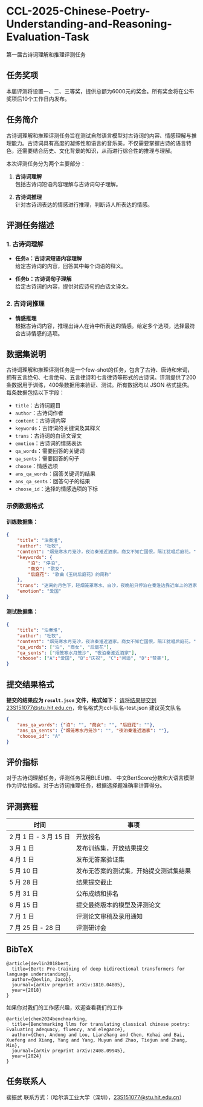 # CCL-2025-Chinese-Poetry-Understanding-and-Reasoning-Evaluation-Task
第一届古诗词理解和推理评测任务
## 任务奖项
本届评测将设置一、二、三等奖，提供总额为6000元的奖金。所有奖金将在公布奖项后10个工作日内发布。

## 任务简介

古诗词理解和推理评测任务旨在测试自然语言模型对古诗词的内容、情感理解与推理能力。古诗词具有高度的凝练性和语言的音乐美，不仅需要掌握古诗的语言特色，还需要结合历史、文化背景的知识，从而进行综合性的推理与理解。

本次评测任务分为两个主要部分：
1. **古诗词理解**  
   包括古诗词短语内容理解与古诗词句子理解。
   
2. **古诗词推理**  
   针对古诗词表达的情感进行推理，判断诗人所表达的情感。

## 评测任务描述

### 1. 古诗词理解

- **任务a：古诗词短语内容理解**  
  给定古诗词的内容，回答其中每个词语的释义。

- **任务b：古诗词句子理解**  
  给定古诗词的内容，提供对应诗句的白话文译文。

### 2. 古诗词推理

- **情感推理**  
  根据古诗词内容，推理出诗人在诗中所表达的情感。给定多个选项，选择最符合古诗情感的选项。

## 数据集说明
古诗词理解和推理评测任务是一个few-shot的任务，包含了古诗、唐诗和宋词，拥有五言绝句、七言绝句、五言律诗和七言律诗等形式的古诗词。评测提供了200条数据用于训练，400条数据用来验证、测试。所有数据均以 JSON 格式提供。每条数据包括以下字段：

- `title`：古诗词题目
- `author`：古诗词作者
- `content`：古诗词内容
- `keywords`：古诗词的关键词及其释义
- `trans`：古诗词的白话文译文
- `emotion`：古诗词的情感表达
- `qa_words`：需要回答的关键词
- `qa_sents`：需要回答的句子
- `choose`：情感选项
- `ans_qa_words`：回答关键词的结果
- `ans_qa_sents`：回答句子的结果
- `choose_id`：选择的情感选项的下标

### 示例数据格式

#### 训练数据集：

```json
{
    "title": "泊秦淮",
    "author": "杜牧",
    "content": "烟笼寒水月笼沙，夜泊秦淮近酒家。商女不知亡国恨，隔江犹唱后庭花。",
    "keywords": {
        "泊": "停泊",
        "商女": "歌女",
        "后庭花": "歌曲《玉树后庭花》的简称"
    },
    "trans": "迷离的月色下，轻烟笼罩寒水、白沙，夜晚船只停泊在秦淮边靠近岸上的酒家。卖唱的歌女好似不懂什么叫亡国之恨，隔着江水仍然高唱着《玉树后庭花》。",
    "emotion": "爱国"
}
```
#### 测试数据集：

```json
{
    "title": "泊秦淮",
    "author": "杜牧",
    "content": "烟笼寒水月笼沙，夜泊秦淮近酒家。商女不知亡国恨，隔江犹唱后庭花。",
    "qa_words": ["泊", "商女", "后庭花"],
    "qa_sents": ["烟笼寒水月笼沙", "夜泊秦淮近酒家"],
    "choose": ["A":"爱国", "B":"庆祝", "C":"闲适", "D":"赞美"],
}
```
## 提交结果格式

**提交的结果应为 `result.json` 文件，格式如下：**
请将结果提交到23S151077@stu.hit.edu.cn，命名格式为ccl-队名-test.json
建议英文队名
```json
{
    "ans_qa_words": {"泊": "", "商女": "", "后庭花": ""},
    "ans_qa_sents": {"烟笼寒水月笼沙": "", "夜泊秦淮近酒家": ""},
    "choose_id": "A"
}
```
##  评价指标

对于古诗词理解任务，评测任务采用BLEU值、 中文BertScore分数和大语言模型作为评估指标。对于古诗词推理任务，根据选择题准确率计算得分。

## 评测赛程

| 时间               | 事项                              |
|--------------------|-----------------------------------|
| 2 月 1 日 - 3 月 15 日 | 开放报名                          |
| 3 月 1 日           | 发布训练集，开放结果提交           |
| 4 月 1 日           | 发布无答案验证集                   |
| 5 月 10 日          | 发布无答案的测试集，开始提交测试集结果 |
| 5 月 28 日          | 结果提交截止                       |
| 5 月 31 日          | 公布成绩和排名                     |
| 6 月 15 日          | 提交最终版本的模型及评测论文        |
| 7 月 1 日           | 评测论文审稿及录用通知              |
| 7 月 25 日 - 28 日  | 评测研讨会  
## BibTeX
```
@article{devlin2018bert,
  title={Bert: Pre-training of deep bidirectional transformers for language understanding},
  author={Devlin, Jacob},
  journal={arXiv preprint arXiv:1810.04805},
  year={2018}
}
```
如果你对我们的工作感兴趣，欢迎查看我们的工作
```
@article{chen2024benchmarking,
  title={Benchmarking llms for translating classical chinese poetry: Evaluating adequacy, fluency, and elegance},
  author={Chen, Andong and Lou, Lianzhang and Chen, Kehai and Bai, Xuefeng and Xiang, Yang and Yang, Muyun and Zhao, Tiejun and Zhang, Min},
  journal={arXiv preprint arXiv:2408.09945},
  year={2024}
}
```
## 任务联系人
裴振武 
联系方式：（哈尔滨工业大学（深圳），23S151077@stu.hit.edu.cn）

